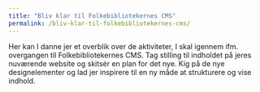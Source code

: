 ```yaml
---
title: "Bliv klar til Folkebibliotekernes CMS"
permalink: /bliv-klar-til-folkebibliotekernes-cms/
---
```

Her kan I danne jer et overblik over de aktiviteter, I skal igennem ifm. overgangen til Folkebibliotekernes CMS. Tag stilling til indholdet på jeres nuværende website og skitsér en plan for det nye.
Kig på de nye designelementer og lad jer inspirere til en ny måde at strukturere og vise indhold. 






